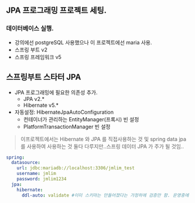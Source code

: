 
## JPA 프로그래밍 프로젝트 세팅.

### 데이터베이스 실행.
 - 강의에선 postgreSQL 사용했으나 이 프로젝트에선 maria 사용.
 - 스프링 부트 v2
 - 스프링 프레임워크 v5

## 스프링부트 스타터 JPA
 - JPA 프로그래밍에 필요한 의존성 추가.
    - JPA v2.*
    - Hibernate v5.*
 - 자동설정: HibernateJpaAutoConfiguration
    - 컨테이너가 관리하는 EntityManager(프록시) 빈 설정
    - PlatformTransactionManager 빈 설정

> 이프로젝트에서는 Hibernate 와 JPA 를 직접사용하는 것 및 spring data jpa 를 사용하여 사용하는 것 둘다 다루지만..스프링 데이터 JPA 가 주가 될 것임..

```yml
spring:
  datasource:
    url: jdbc:mariadb://localhost:3306/jmlim_test
    username: jmlim
    password: jmlim1234
  jpa:
    hibernate:
      ddl-auto: validate #이미 스키마는 만들어졌다는 가정하에 검증만 함. 운영중에 가장 괜찮은 옵션 (새로 만들겠다라는 옵션이 아님.)
```
